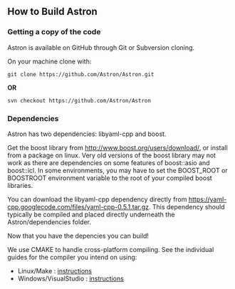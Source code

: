 How to Build Astron
------------------------

### Getting a copy of the code ###
Astron is available on GitHub through Git or Subversion cloning.

On your machine clone with:

    git clone https://github.com/Astron/Astron.git

**OR**

    svn checkout https://github.com/Astron/Astron



### Dependencies ###
Astron has two dependencies: libyaml-cpp and boost.

Get the boost library from http://www.boost.org/users/download/, or install from a package on linux.  Very old versions of the boost library may not work as there are dependencies on some features of boost::asio and boost::icl.
In some environments, you may have to set the BOOST_ROOT or BOOSTROOT environment variable to the root of your compiled boost libraries.

You can download the libyaml-cpp dependency directly from https://yaml-cpp.googlecode.com/files/yaml-cpp-0.5.1.tar.gz.  This dependency should typically be compiled and placed directly underneath the Astron/dependencies folder.

Now that you have the depencies you can build!

We use CMAKE to handle cross-platform compiling.
See the individual guides for the compiler you intend on using:

 - Linux/Make : [instructions](https://github.com/Astron/Astron/blob/master/doc/building/linux-gnu-make.md)
 - Windows/VisualStudio : [instructions](https://github.com/Astron/Astron/blob/master/doc/building/windows-visualstudio.md)
